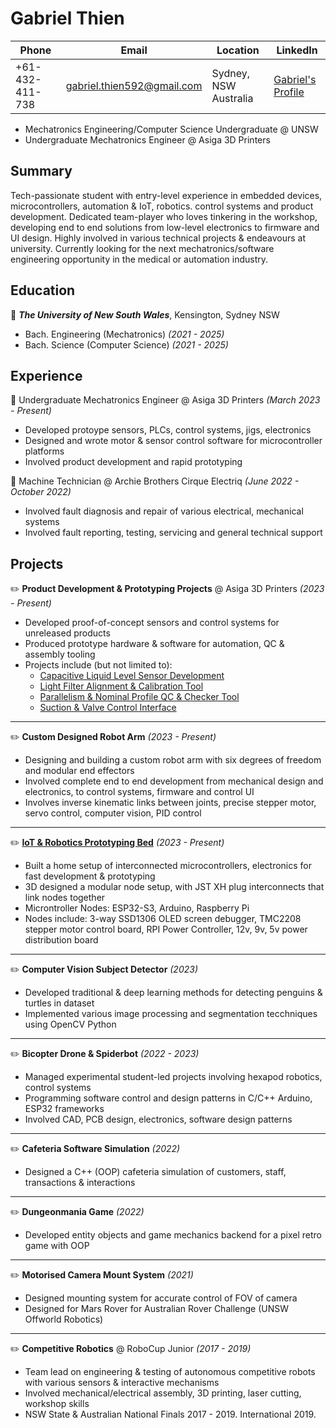 # Gabriel Thien
| Phone | Email | Location | LinkedIn | 
| ----- | ----- | -------- | -------- |
| +61-432-411-738 | gabriel.thien592@gmail.com | Sydney, NSW Australia | [Gabriel's Profile](https://www.linkedin.com/in/gabriel-thien/)
- Mechatronics Engineering/Computer Science Undergraduate @ UNSW 
- Undergraduate Mechatronics Engineer @ Asiga 3D Printers

## Summary
Tech-passionate student with entry-level experience in embedded devices, microcontrollers, automation & IoT, robotics. control systems and product development.  Dedicated team-player who loves tinkering in the workshop, developing end to end solutions from low-level electronics to firmware and UI design. Highly involved in various technical projects & endeavours at university. Currently looking for the next mechatronics/software engineering opportunity in the medical or automation industry.

## Education  
📌 ***The University of New South Wales***, Kensington, Sydney NSW  
- Bach. Engineering (Mechatronics) *(2021 - 2025)*
- Bach. Science (Computer Science) *(2021 - 2025)*

## Experience  
💼 Undergraduate Mechatronics Engineer @ Asiga 3D Printers *(March 2023 - Present)*  
- Developed protoype sensors, PLCs, control systems, jigs, electronics
- Designed and wrote motor & sensor control software for microcontroller platforms
- Involved product development and rapid prototyping

💼 Machine Technician @ Archie Brothers Cirque Electriq *(June 2022 - October 2022)*
- Involved fault diagnosis and repair of various electrical, mechanical systems
- Involved fault reporting, testing, servicing and general technical support

## Projects  
✏️ **Product Development & Prototyping Projects** @ Asiga 3D Printers *(2023 - Present)*
- Developed proof-of-concept sensors and control systems for unreleased products
- Produced prototype hardware & software for automation, QC & assembly tooling
- Projects include (but not limited to): 
  - [Capacitive Liquid Level Sensor Development](https://github.com/losgab/fdc1004-level-sensing-driver)
  - [Light Filter Alignment & Calibration Tool](https://github.com/losgab/zydex-light-filter-tools)
  - [Parallelism & Nominal Profile QC & Checker Tool](https://github.com/losgab/parallelism-profile-qc)
  - [Suction & Valve Control Interface](https://github.com/losgab/pcb-electronics-projects)
---
✏️ **Custom Designed Robot Arm** *(2023 - Present)*
- Designing and building a custom robot arm with six degrees of freedom and modular end effectors
- Involved complete end to end development from mechanical design and electronics, to control systems, firmware and control UI
- Involves inverse kinematic links between joints, precise stepper motor, servo control, computer vision, PID control
---
✏️ **[IoT & Robotics Prototyping Bed](https://github.com/losgab/iot-automation-bed)** *(2023 - Present)*
- Built a home setup of interconnected microcontrollers, electronics for fast development & prototyping
- 3D designed a modular node setup, with JST XH plug interconnects that link nodes together
- Microntroller Nodes: ESP32-S3, Arduino, Raspberry Pi
- Nodes include: 3-way SSD1306 OLED screen debugger, TMC2208 stepper motor control board, RPI Power Controller, 12v, 9v, 5v power distribution board
---
✏️ **Computer Vision Subject Detector** *(2023)*
- Developed traditional & deep learning methods for detecting penguins & turtles in dataset
- Implemented various image processing and segmentation tecchniques using OpenCV Python
---
✏️ **Bicopter Drone & Spiderbot** *(2022 - 2023)*
- Managed experimental student-led projects involving hexapod robotics, control systems
- Programming software control and design patterns in C/C++ Arduino, ESP32 frameworks
- Involved CAD, PCB design, electronics, software design patterns
---
 ✏️ **Cafeteria Software Simulation** *(2022)*
- Designed a C++ (OOP) cafeteria simulation of customers, staff, transactions & interactions
---
✏️ **Dungeonmania Game** *(2022)*
- Developed entity objects and game mechanics backend for a pixel retro game with OOP
---
✏️ **Motorised Camera Mount System** *(2021)*
- Designed mounting system for accurate control of FOV of camera
- Designed for Mars Rover for Australian Rover Challenge (UNSW Offworld Robotics)
---
✏️ **Competitive Robotics** @ RoboCup Junior *(2017 - 2019)*
- Team lead on engineering & testing of autonomous competitive robots with various sensors & interactive mechanisms
- Involved mechanical/electrical assembly, 3D printing, laser cutting, workshop skills
- NSW State & Australian National Finals 2017 - 2019. International 2019.
